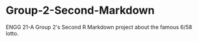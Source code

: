 # Group-2-Second-Markdown
ENGG 21-A Group 2's Second R Markdown project about the famous 6/58 lotto.

